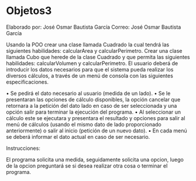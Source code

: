 # Objetos3
Elaborado por: José Osmar Bautista García
Correo: José Osmar Bautista García

Usando la POO crear una clase llamada Cuadrado la cual tendrá las siguientes habilidades: calcularArea y calcularPerimetro. 
Crear una clase llamada Cubo que herede de la clase Cuadrado y que permita las siguientes habilidades: calcularVolumen y 
calcularPerimetro. El usuario deberá de introducir los datos necesarios para que el sistema pueda realizar los diversos 
cálculos, a través de un menú de consola con las siguientes especificaciones.

• Se pedirá el dato necesario al usuario (medida de un lado).
• Se le presentaran las opciones de cálculo disponibles, la opción cancelar que retornara a
la petición del dato lado en caso de ser seleccionada y una opción salir para terminar la
ejecución del programa.
• Al seleccionar un cálculo este se ejecutara y presentara el resultado y opciones para salir al menú de cálculos (usando el mismo dato de lado proporcionado anteriormente) o salir al inicio (petición de un nuevo dato). 
• En cada menú se deberá informar el dato actual en caso de ser necesario.

Instrucciones:

El programa solicita una medida, seguidamente solicita una opcion, luego de la opcion preguntará se si desea realizar otra cosa o terminar el programa.
